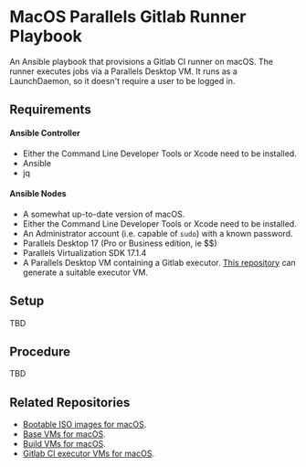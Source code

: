 # MacOS Parallels Gitlab Runner Playbook

An Ansible playbook that provisions a Gitlab CI runner on macOS.
The runner executes jobs via a Parallels Desktop VM.
It runs as a LaunchDaemon, so it doesn't require a user to be logged in.

## Requirements

#### Ansible Controller

- Either the Command Line Developer Tools or Xcode need to be installed.
- Ansible
- jq

#### Ansible Nodes

- A somewhat up-to-date version of macOS.
- Either the Command Line Developer Tools or Xcode need to be installed.
- An Administrator account (i.e. capable of `sudo`) with a known password.
- Parallels Desktop 17 (Pro or Business edition, ie $$)
- Parallels Virtualization SDK 17.1.4
- A Parallels Desktop VM containing a Gitlab executor.
  [This repository](https://github.com/paullalonde/macos-parallels-gitlab-golang-executor-vms) can generate a suitable executor VM.

## Setup

TBD

## Procedure

TBD

## Related Repositories

- [Bootable ISO images for macOS](https://github.com/paullalonde/macos-bootable-iso-images).
- [Base VMs for macOS](https://github.com/paullalonde/macos-parallels-base-vms).
- [Build VMs for macOS](https://github.com/paullalonde/macos-parallels-build-vms).
- [Gitlab CI executor VMs for macOS](https://github.com/paullalonde/macos-parallels-gitlab-golang-executor-vms).
